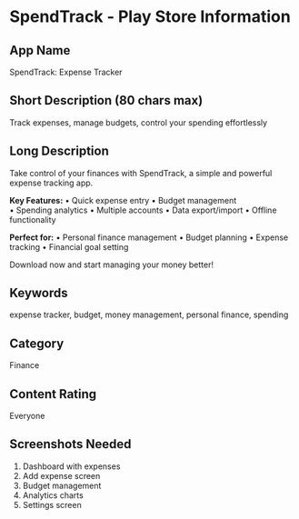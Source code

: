 # SpendTrack - Play Store Information

## App Name

SpendTrack: Expense Tracker

## Short Description (80 chars max)

Track expenses, manage budgets, control your spending effortlessly

## Long Description

Take control of your finances with SpendTrack, a simple and powerful expense tracking app.

**Key Features:**
• Quick expense entry
• Budget management  
• Spending analytics
• Multiple accounts
• Data export/import
• Offline functionality

**Perfect for:**
• Personal finance management
• Budget planning
• Expense tracking
• Financial goal setting

Download now and start managing your money better!

## Keywords

expense tracker, budget, money management, personal finance, spending

## Category

Finance

## Content Rating

Everyone

## Screenshots Needed

1. Dashboard with expenses
2. Add expense screen
3. Budget management
4. Analytics charts
5. Settings screen
